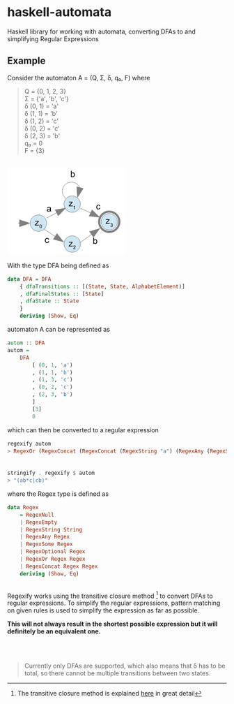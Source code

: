 # haskell-automata

Haskell library for working with automata, converting DFAs to and simplifying Regular Expressions

## Example
Consider the automaton A = (Q, Σ, δ, q₀, F) where

>Q = {0, 1, 2, 3} \
Σ = {'a', 'b', 'c'} \
δ (0, 1) = 'a' \
δ (1, 1) = 'b' \
δ (1, 2) = 'c' \
δ (0, 2) = 'c' \
δ (2, 3) = 'b' \
q₀ = 0 \
F = {3}

\
![automaton A](dfa.png)

With the type DFA being defined as

```haskell
data DFA = DFA
    { dfaTransitions :: [(State, State, AlphabetElement)]
    , dfaFinalStates :: [State]
    , dfaState :: State
    }
    deriving (Show, Eq)
```

automaton A can be represented as
```haskell
autom :: DFA
autom = 
    DFA 
        [ (0, 1, 'a')
        , (1, 1, 'b')
        , (1, 3, 'c')
        , (0, 2, 'c')
        , (2, 3, 'b')
        ]
        [3]
        0
```

which can then be converted to a regular expression

```haskell
regexify autom
> RegexOr (RegexConcat (RegexConcat (RegexString "a") (RegexAny (RegexString "b"))) (RegexString "c")) (RegexConcat (RegexString "c") (RegexString "b"))


stringify . regexify $ autom
> "(ab*c|cb)"
```

where the Regex type is defined as
```haskell
data Regex
    = RegexNull
    | RegexEmpty
    | RegexString String
    | RegexAny Regex
    | RegexSome Regex
    | RegexOptional Regex
    | RegexOr Regex Regex
    | RegexConcat Regex Regex
    deriving (Show, Eq)
``` 

\
Regexify works using the transitive closure method [^1] to convert DFAs to regular expressions.
To simplify the regular expressions, pattern matching on given rules is used to simplify the expression as far as possible.

**This will not always result in the shortest possible expression but it will definitely be an equivalent one.**

</br>
</br>

> Currently only DFAs are supported, which also means that δ has to be total, so there cannot be multiple transitions between two states.

[^1]: The transitive closure method is explained [here](https://cs.stackexchange.com/a/2395) in great detail